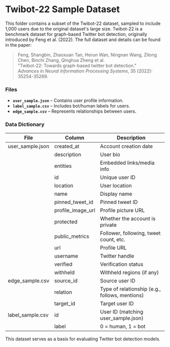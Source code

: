 # Twibot-22 Sample Dataset

This folder contains a subset of the Twibot-22 dataset, sampled to include 1,000 users due to the original dataset's large size. Twibot-22 is a benchmark dataset for graph-based Twitter bot detection, originally introduced by Feng et al. (2022). The full dataset and details can be found in the paper:

> Feng, Shangbin, Zhaoxuan Tan, Herun Wan, Ningnan Wang, Zilong Chen, Binchi Zhang, Qinghua Zheng et al.  
> "Twibot-22: Towards graph-based twitter bot detection."  
> *Advances in Neural Information Processing Systems*, 35 (2022): 35254-35269.

### Files
- **`user_sample.json`** – Contains user profile information.
- **`label_sample.csv`** – Includes bot/human labels for users.
- **`edge_sample.csv`** – Represents relationships between users.

### Data Dictionary

| File               | Column             | Description |
|--------------------|-------------------|-------------|
| user_sample.json  | created_at         | Account creation date |
|                   | description        | User bio |
|                   | entities           | Embedded links/media info |
|                   | id                 | Unique user ID |
|                   | location           | User location |
|                   | name               | Display name |
|                   | pinned_tweet_id    | Pinned tweet ID |
|                   | profile_image_url  | Profile picture URL |
|                   | protected          | Whether the account is private |
|                   | public_metrics     | Follower, following, tweet count, etc. |
|                   | url                | Profile URL |
|                   | username           | Twitter handle |
|                   | verified           | Verification status |
|                   | withheld           | Withheld regions (if any) |
| edge_sample.csv   | source_id          | Source user ID |
|                   | relation           | Type of relationship (e.g., follows, mentions) |
|                   | target_id          | Target user ID |
| label_sample.csv  | id                 | User ID (matching user_sample.json) |
|                   | label              | 0 = human, 1 = bot |

This dataset serves as a basis for evaluating Twitter bot detection models. 
